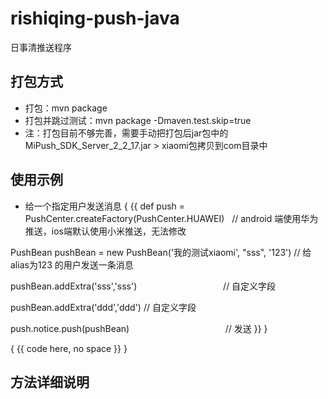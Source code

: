 # rishiqing-push-java
日事清推送程序

打包方式
-----
* 打包：mvn package
* 打包并跳过测试：mvn package -Dmaven.test.skip=true
* 注：打包目前不够完善，需要手动把打包后jar包中的MiPush_SDK_Server_2_2_17.jar > xiaomi包拷贝到com目录中

使用示例
-----
* 给一个指定用户发送消息
{ {{
def push = PushCenter.createFactory(PushCenter.HUAWEI)            // android 端使用华为推送，ios端默认使用小米推送，无法修改

PushBean pushBean = new PushBean('我的测试xiaomi', "sss", '123')  //  给 alias为123 的用户发送一条消息

pushBean.addExtra('sss','sss')                                   //  自定义字段  

pushBean.addExtra('ddd','ddd')                                   //  自定义字段  

push.notice.push(pushBean)                                       //  发送
}} }

{ {{ code here, no space }} }

方法详细说明
-----

